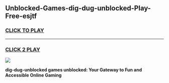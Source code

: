
## Unblocked-Games-dig-dug-unblocked-Play-Free-esjtf
<h3>
<a href="https://premium76.site?title=dig-dug-unblocked&ref=21A">CLICK TO PLAY</a></h3>
<hr>

<h3>
<a href="https://premium76.site?title=dig-dug-unblocked&ref=21A">CLICK 2 PLAY</a>
  
</h3>

<a href="https://premium76.site?title=dig-dug-unblocked&ref=21A"><img src="https://clearcache.store/games.png"></a>


**dig-dug-unblocked games unblocked: Your Gateway to Fun and Accessible Online Gaming**
